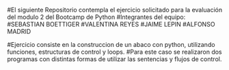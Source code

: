 #El siguiente Repositorio contempla el ejercicio solicitado para la evaluación del modulo 2 del Bootcamp de Python #Integrantes del equipo: #SEBASTIAN BOETTIGER #VALENTINA REYES #JAIME LEPIN #ALFONSO MADRID

#Ejercicio consiste en la construccion de un abaco con python, utilizando funciones, estructuras de control y loops. #Para este caso se realizaron dos programas con distintas formas de utilizar las sentencias y flujos de control.